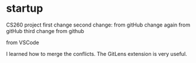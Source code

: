 # startup
CS260 project
first change
second change: from gitHub
change again from gitHub
third change from github

from VSCode

I learned how to merge the conflicts. The GitLens extension is very useful.